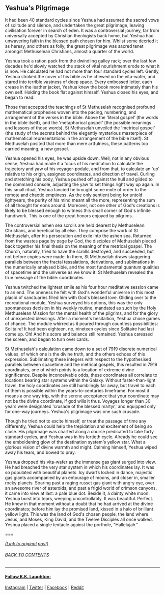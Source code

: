 ## Yeshua's Pilgrimage

It had been 40 standard cycles since Yeshua had assumed the sacred vows of solitude and silence, and undertaken the great pilgrimage, leaving civilisation forever in search of eden. It was a controversial journey, far from universally accepted by Christian theologists back home, but Yeshua had unwavering faith in the blessed path chosen for him. Whilst some decried it as heresy, and others as folly, the great pilgrimage was sacred tenet amongst Methuselean Christians, almost a quarter of the world. 

Yeshua took a ration pack from the dwindling galley rack; over the last few decades he'd slowly watched the stack of vital nourishment erode to what it is now. He calculated he had not more than four standard cycles left. Gently, Yeshua stroked the cover of his bible as he chewed on the vita-wafer, and stared into terrible vastness of deep space. Every embossed letter, each crease in the leather jacket, Yeshua knew the book more intimately than his own self. Holding the book flat against himself, Yeshua closed his eyes, and began to read. 

Those that accepted the teachings of St Methuselah recognised profound mathematical prophesies woven into the pacing, numbering, and arrangement of the verses in the bible. Above the 'literal gospel' (the words in the bible itself), and the 'metaphorical gospel' (the possible meanings and lessons of those words), St Methuselah unveiled the 'metrical gospel' (the study of the secrets behind the elegantly mysterious masterpiece of mathematical representations in the arrangement of the bible itself). St Methuselah posited that more than mere artfulness, these patterns too carried meaning; a new gospel. 

Yeshua opened his eyes, he was upside down. Well, not in any obvious sense; Yeshua had made it a focus of his meditation to calculate the trajectory and yaw of his voyager-podule, and from that, to calculate an 'up' relative to his origin, assigned coordinates, and direction of travel. Curling and stretching his body, Yeshua pushed off against the hull and glided to the command console, adjusting the yaw to set things right way up again. In this small ritual, Yeshua fancied he brought some mote of order to the remote and chaotic emptiness. As the only sentient being for untold lightyears, the purity of his mind meant all the more, representing the sum of all thought for eons around. Moreover, not one other of God's creations is likely to be blessed enough to witness this small corner of God's infinite handiwork. This is one of the great honors enjoyed by pilgrims.

The controversial ashen sea scrolls are held dearest by Methuselean Christians, and heretical by all else. They comprise the work of St Methuselah, after his persecution and exile into the ashen sea. Returned from the wastes page by page by God, the disciples of Methuselah pieced back together his final thesis on the meaning of the metrical gospel. The Church, naturally, tried to have the scrolls destroyed, and succeeded, but not before copies were made. In them, St Methuselah draws staggering parallels between the fractal tessalations, derivations, and sublimations in the numerically analysed bible, and the most fundamental quantum qualities of spacetime and the universe as we know it. St Methuselah revealed the true message of the bible: coordinates.

Yeshua twitched the lightest smile as his four hour meditative session came to an end. The oneness he felt with God's wonderful universe in this most placid of sanctuaries filled him with God's blessed love. Gliding over to the recreational module, Yeshua surveyed his options, this was the only spontaneous decision in his weekly routine, mandated as such by the Holy Methuselean Mission for the mental health of the pilgrims, and for the glory of unexpected blessings. After a moment's hesitaition, Yeshua chose games of chance. The module whirred as it poured through countless possibilities: Solitaire! It had been eighteen, no, nineteen cycles since Solitaire had last come up. Oh! And his score and balance still remained. Yeshua caressed the screen, and began to turn over cards.

St Methuselah's calculation came down to a set of 7919 discrete numerical values, of which one is the divine truth, and the others echoes of this expression. Sublimating these integers with respect to the hypothesised parallels between spacetime and the metrical gospels, this resulted in 7919 coordinates, one of which points to a location of extreme divine significance. Despite inconceivable odds, these coordinates all correlate to locations bearing star systems within the Galaxy. Without faster-than-light travel, the holy coordinates are still humblingly far away, but travel to each of them is possible within the years-to-centuries timeframe. For most it means a one way trip, with the serene acceptance that your coordinate may not be the divine coordinate, if god wills it thus. Voyages longer than 30 years were designated 'crusade of the blessed martyr,' and equipped only for one-way journeys. Yeshua's pilgrimage was one such crusade.

Though he tried not to excite himself, or treat the passage of time any differently, Yeshua could help the trepidation and excitement of being so close. His pilgrimage was charted along a course predicated to take forty standard cycles, and Yeshua was in his fortieth cycle. Already he could see the emboldening glow of the destination system's yellow star. What a glorious vision of divine warmth and might. Calming himself, Yeshua wiped away his tears, and bowed to pray.

Yeshua dropped his vita-wafer as the immense gas giant surged into view. He had breached the very star system in which his coordinates lay. It was so populated with beautiful planets. Icy dwarfs locked in dance, majestic gas giants accompanied by an entourage of moons, and closer in, smaller rocky planets. Soaring past a raging russet gas giant with angry eye, over an awesome river of asteroids, and past a frigid world of crimson canyons, it came into view at last: a pale blue dot. Beside it, a dainty white moon. Yeshua burst into tears, weeping uncontrollably. It was beautiful. Perfect. He knew in that moment without a doubt that he had arrived at the divine coordinates; before him lay the promised land, kissed in a halo of brilliant yellow light. This was the land of God's chosen people, the land where Jesus, and Moses, King David, and the Twelve Disciples all once walked. Yeshua placed a single tentacle against the porthole, "Hallelujah."

===

[*(Link to original post)*](https://www.reddit.com/r/HFY/comments/38p5l5/yeshuas_pilgrimage/)
###### [_BACK TO CONTENTS_](/../../../OneShots/)


---
#### [Follow B.K. Laughton:](http://bklaughton.com) 
[Instagram](http://instagram.com/B.K.Laughton) | [Twitter](http://twitter.com/bklaughton) | [Facebook](https://www.facebook.com/BK-Laughton-607374252750161/) | [Reddit](http://reddit.com/r/ArchDuke)
